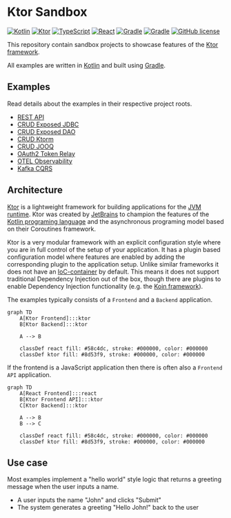 # Ktor Sandbox

[![Kotlin](https://img.shields.io/badge/kotlin-2.0.20-8d53f9.svg?logo=kotlin&logoColor=8d53f9)](http://kotlinlang.org)
[![Ktor](https://img.shields.io/badge/ktor-2.3.12-8d53f9.svg?logo=ktor&logoColor=8d53f9)](https://ktor.io)
[![TypeScript](https://img.shields.io/badge/typescript-5.2.2-3178c6.svg?logo=typescript&logoColor=3178c6)](https://www.typescriptlang.org)
[![React](https://img.shields.io/badge/react-18.3.1-58c4dc.svg?logo=react&logoColor=58c4dc)](https://react.dev)
[![Gradle](https://img.shields.io/badge/gradle-stable-209bc4.svg?logo=gradle&logoColor=209bc4)](https://gradle.org)
[![Gradle](https://img.shields.io/badge/node.js-stable-417e38.svg?logo=nodedotjs&logoColor=417e38)](https://nodejs.org)
[![GitHub license](https://img.shields.io/badge/license-Apache_2.0-e97726.svg)](https://www.apache.org/licenses/LICENSE-2.0)

This repository contain sandbox projects to showcase features of the [Ktor framework](https://ktor.io).

All examples are written in [Kotlin](https://kotlinlang.org) and built using [Gradle](https://gradle.org).

## Examples
Read details about the examples in their respective project roots.

* [REST API](./apps/ktor-rest-api)
* [CRUD Exposed JDBC](./apps/ktor-crud-exposed-jdbc)
* [CRUD Exposed DAO](./apps/ktor-crud-exposed-dao)
* [CRUD Ktorm](./apps/ktor-crud-ktorm)
* [CRUD JOOQ](./apps/ktor-crud-jooq)
* [OAuth2 Token Relay](./apps/ktor-oauth2-token-relay)
* [OTEL Observability](./apps/ktor-otel-observability)
* [Kafka CQRS](./apps/ktor-cqrs-kafka)

## Architecture
[Ktor](https://ktor.io) is a lightweight framework for building applications for the
[JVM runtime](https://en.wikipedia.org/wiki/Java_virtual_machine). Ktor was created by
[JetBrains](https://www.jetbrains.com) to champion the features of the
[Kotlin programing language](https://kotlinlang.org) and the asynchronous programing model based on their
Coroutines framework.

Ktor is a very modular framework with an explicit configuration style where you are in full control of the
setup of your application. It has a plugin based configuration model where features are enabled by adding the
corresponding plugin to the application setup. Unlike similar frameworks it does not have an
[IoC-container](https://martinfowler.com/articles/injection.html) by default. This means it does not support
traditional Dependency Injection out of the box, though there are plugins to enable Dependency Injection
functionality (e.g. the [Koin framework](https://insert-koin.io)).

The examples typically consists of a `Frontend` and a `Backend` application.

```mermaid
graph TD
    A[Ktor Frontend]:::ktor
    B[Ktor Backend]:::ktor

    A --> B
    
    classDef react fill: #58c4dc, stroke: #000000, color: #000000
    classDef ktor fill: #8d53f9, stroke: #000000, color: #000000
```

If the frontend is a JavaScript application then there is often also a `Frontend API` application.

```mermaid
graph TD
    A[React Frontend]:::react
    B[Ktor Frontend API]:::ktor
    C[Ktor Backend]:::ktor
    
    A --> B
    B --> C
    
    classDef react fill: #58c4dc, stroke: #000000, color: #000000
    classDef ktor fill: #8d53f9, stroke: #000000, color: #000000
```

## Use case
Most examples implement a "hello world" style logic that returns a greeting message when the user inputs a name.

* A user inputs the name "John" and clicks "Submit"
* The system generates a greeting "Hello John!" back to the user
